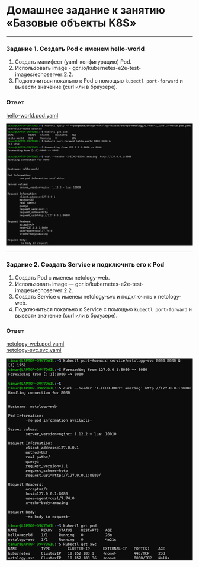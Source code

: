 # Домашнее задание к занятию «Базовые объекты K8S»

------

### Задание 1. Создать Pod с именем hello-world

1. Создать манифест (yaml-конфигурацию) Pod.
2. Использовать image - gcr.io/kubernetes-e2e-test-images/echoserver:2.2.
3. Подключиться локально к Pod с помощью `kubectl port-forward` и вывести значение (curl или в браузере).

### Ответ
[hello-world.pod.yaml](hello-world.pod.yaml)

<img src="img/1.png" width=800 />

------

### Задание 2. Создать Service и подключить его к Pod

1. Создать Pod с именем netology-web.
2. Использовать image — gcr.io/kubernetes-e2e-test-images/echoserver:2.2.
3. Создать Service с именем netology-svc и подключить к netology-web.
4. Подключиться локально к Service с помощью `kubectl port-forward` и вывести значение (curl или в браузере).

### Ответ
[netology-web.pod.yaml](netology-web.pod.yaml)  
[netology-svc.svc.yaml](netology-svc.svc.yaml)

<img src="img/2.png" width=800 />

